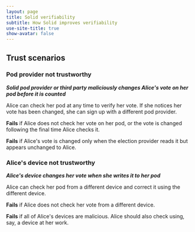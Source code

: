 ```yaml
---
layout: page
title: Solid verifiability
subtitle: How Solid improves verifiability
use-site-title: true
show-avatar: false
---
```


## Trust scenarios
### Pod provider not trustworthy

**_Solid pod provider or third party maliciously changes Alice's vote on her pod before it is counted_**

Alice can check her pod at any time to verify her vote.  If she notices her vote has been changed, she can sign up with a different pod provider.

**Fails** if Alice does not check her vote on her pod, or the vote is changed following the final time Alice checks it.

**Fails** if Alice's vote is changed only when the election provider reads it but appears unchanged to Alice.

### Alice's device not trustworthy

**_Alice's device changes her vote when she writes it to her pod_**

Alice can check her pod from a different device and correct it using the different device.

**Fails** if Alice does not check her vote from a different device.

**Fails** if all of Alice's devices are malicious. Alice should also check using, say, a device at her work.
